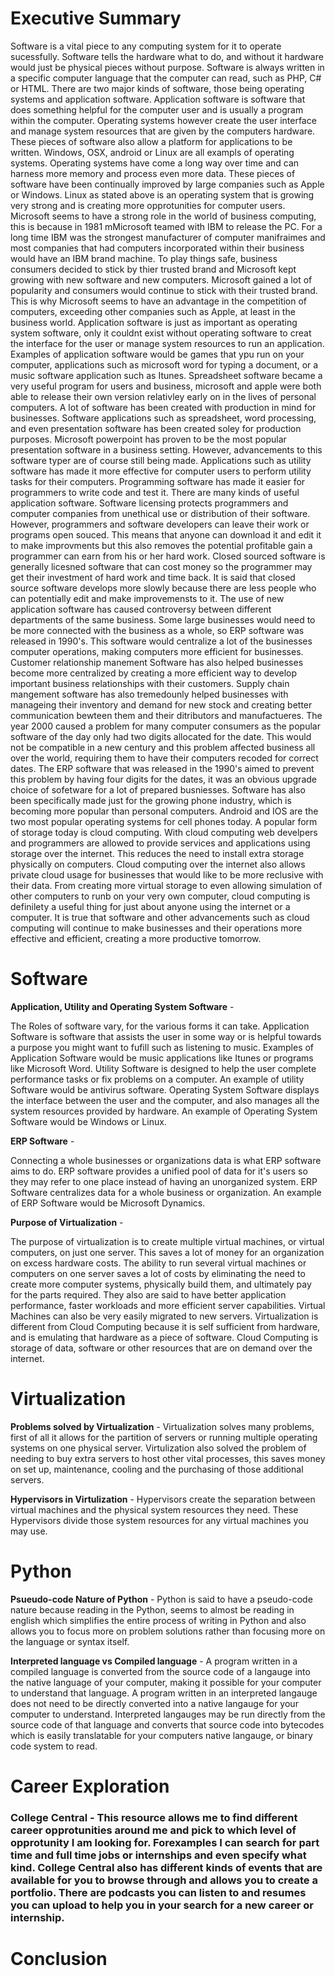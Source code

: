 # Executive Summary
Software is a vital piece to any computing system for it to operate sucessfully. Software tells the hardware what to do, and without it hardware would just be physical pieces without purpose. Software is always written in a specific computer language that the computer can read, such as PHP, C# or HTML. There are two major kinds of software, those being operating systems and application software. Application software is software that does something helpful for the computer user and is usually a program within the computer. Operating systems however create the user interface and manage system resources that are given by the computers hardware. These pieces of software also allow a platform for applications to be written. Windows, OSX, android or Linux are all exampls of operating systems. Operating systems have come a long way over time and can harness more memory and process even more data. These pieces of software have been continually improved by large companies such as Apple or Windows. Linux as stated above is an operating system that is growing very strong and is creating more opprotunities for computer users. Microsoft seems to have a strong role in the world of business computing, this is because in 1981 mMicrosoft teamed with IBM to release the PC. For a long time IBM was the strongest manufacturer of computer manifraimes and most companies that had computers incorporated within their business would have an IBM brand machine. To play things safe, business consumers decided to stick by thier trusted brand and Microsoft kept growing with new software and new computers. Microsoft gained a lot of popularity and consumers would continue to stick with their trusted brand. This is why Microsoft seems to have an advantage in the competition of computers, exceeding other companies such as Apple, at least in the business world. Application software is just as important as operating system software, only it couldnt exist without operating software to creat the interface for the user or manage system resources to run an application. Examples of application software would be games that ypu run on your computer, applications such as microsoft word for typing a document, or a music software application such as Itunes. Spreadsheet software became a very useful program for users and business, microsoft and apple were both able to release their own version relativley early on in the lives of personal computers. A lot of software has been created with production in mind for businesses. Software applications such as spreadsheet,  word processing, and even presentation software has been created soley for production purposes. Microsoft powerpoint has proven to be the most popular presentation software in a business setting. However, advancements to this software typer are of course still being made. Applications such as utility software has made it more effective for computer users to perform utility tasks for their computers. Programming software has made it easier for programmers to write code and test it. There are many kinds of useful application software. Software licensing protects programmers and computer companies from unethical use or distribution of their software. However, programmers and software developers can leave their work or programs open souced. This means that anyone can download it and edit it to make improvments but this also removes the potential profitable gain a programmer can earn from his or her hard work. Closed sourced software is generally licesned software that can cost money so the programmer may get their investment of hard work and time back. It is said that closed source software develops more slowly because there are less people who can potentially edit and make improvemensts to it. The use of new application software has caused controversy between different departments of the same business. Some large businesses would need to be more connected with the business as a whole, so ERP software was released in 1990's. This software would centralize a lot of the businesses computer operations, making computers more efficient for businesses. Customer relationship manement Software has also helped businesses become more centralized by creating a more efficient way to develop important business relationships with their customers. Supply chain mangement software has also tremedounly helped businesses with manageing their inventory and demand for new stock and creating better communication bewteen them and their ditributors and manufactueres.  The year 2000 caused a problem for many computer consumers as the popular software of the day only had two digits allocated for the date. This would not be compatible in a new century and this problem affected business all over the world, requiring them to have their computers recoded for correct dates. The ERP software that was released in the 1990's aimed to prevent this problem by having four digits for the dates, it was an obvious upgrade choice of sofetware for a lot of prepared busniesses. Software has also been specifically made just for the growing phone industry, which is becoming more popular than personal computers. Android and IOS are the two most popular operating systems for cell phones today. A popular form of storage today is cloud computing. With cloud computing web develpers and programmers are allowed to provide services and applications using storage over the internet. This reduces the need to install extra storage physically on computers. Cloud computing over the internet also allows private cloud usage for businesses that would like to be more reclusive with their data. From creating more virtual storage to even allowing simulation of other computers to runb on your very own computer, cloud computing is definilety a useful thing for just about anyone using the internet or a computer. It is true that software and other advancements such as cloud computing will continue to make businesses and their operations more effective and efficient, creating a more productive tomorrow.
# Software
**Application, Utility and Operating System Software** -

The Roles of software vary, for the various forms it can take. Application Software is software that assists the user in some way or is helpful towards a purpose you might want to fufill such as listening to music. Examples of Application Software would be music applications like Itunes or programs like Microsoft Word. Utility Software is designed to help the user complete performance tasks or fix problems on a computer. An example of utility Software would be antivirus software. Operating System Software displays the interface between the user and the computer, and also manages all the system resources provided by hardware. An example of Operating System Software would be Windows or Linux. 

**ERP Software** -

Connecting a whole businesses or organizations data is what ERP software aims to do. ERP software provides a unified pool of data for it's users so they may refer to one place instead of having an unorganized system. ERP Software centralizes data for a whole business or organization. An example of ERP Software would be Microsoft Dynamics.

**Purpose of Virtualization** -

The purpose of virtualization is to create multiple virtual machines, or virtual computers, on just one server. This saves a lot of money for an organization on excess hardware costs. The ability to run several virtual machines or computers on one server saves a lot of costs by eliminating the need to create more computer systems, physically build them, and ultimately pay for the parts required. They also are said to have better application performance, faster workloads and more efficient server capabilities. Virtual Machines can also be very easily migrated to new servers. Virtualization is different from Cloud Computing because it is self sufficient from hardware, and is emulating that hardware as a piece of software. Cloud Computing is storage of data, software or other resources that are on demand over the internet. 

# Virtualization

**Problems solved by Virtualization** - 
Virtualization solves many problems, first of all it allows for the partition of servers or running multiple operating systems on one physical server. Virtulization also solved the problem of needing to buy extra servers to host other vital processes, this saves money on set up, maintenance, cooling and the purchasing of those additional servers.

**Hypervisors in Virtulization** - 
Hypervisors create the separation between virtual machines and the physical system resources they need. These Hypervisors divide those system resources for any virtual machines you may use. 

# Python

**Psueudo-code Nature of Python** - 
Python is said to have a pseudo-code nature because reading in the Python, seems to almost be reading in english which simplifies the entire process of writing in Python and also allows you to focus more on problem solutions rather than focusing more on the language or syntax itself.

**Interpreted language vs Compiled language** -
A program written in a compiled language is converted from the source code of a langauge into the native language of your computer, making it possible for your computer to understand that language. A program written in an interpreted langauge does not need to be directly converted into a native langauge for your computer to understand. Interpreted langauges may be run directly from the source code of that language and converts that source code into bytecodes which is easily translatable for your computers native langauge, or binary code system to read.

# Career Exploration

### College Central - This resource allows me to find different career opprotunities around me and pick to which level of opprotunity I am looking for. Forexamples I can search for part time and full time jobs or internships and even specify what kind. College Central also has different kinds of events that are available for you to browse through and allows you to create a portfolio. There are podcasts you can listen to and resumes you can upload to help you in your search for a new career or internship.

# Conclusion
